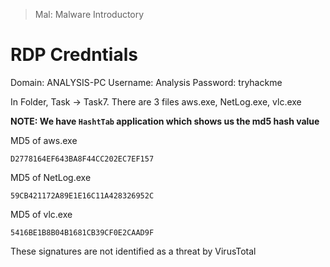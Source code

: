 > Mal: Malware Introductory

# RDP Credntials

Domain: ANALYSIS-PC
Username: Analysis
Password: tryhackme

In Folder, Task -> Task7. There are 3 files aws.exe, NetLog.exe, vlc.exe

**NOTE: We have `HashtTab` application which shows us the md5 hash value**

MD5 of aws.exe

```
D2778164EF643BA8F44CC202EC7EF157
```

MD5 of NetLog.exe

```
59CB421172A89E1E16C11A428326952C
```

MD5 of vlc.exe

```
5416BE1B8B04B1681CB39CF0E2CAAD9F
```

These signatures are not identified as a threat by VirusTotal
